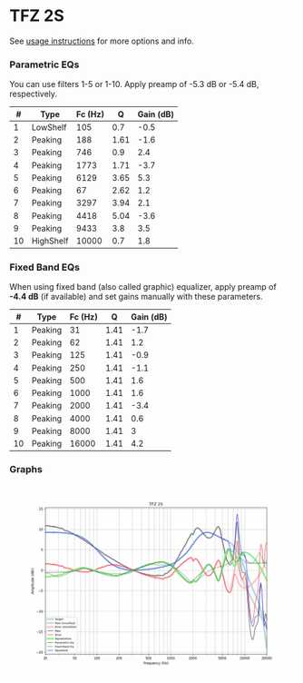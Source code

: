 # TFZ 2S
See [usage instructions](https://github.com/jaakkopasanen/AutoEq#usage) for more options and info.

### Parametric EQs
You can use filters 1-5 or 1-10. Apply preamp of -5.3 dB or -5.4 dB, respectively.

|   # | Type      |   Fc (Hz) |    Q |   Gain (dB) |
|-----|-----------|-----------|------|-------------|
|   1 | LowShelf  |       105 | 0.7  |        -0.5 |
|   2 | Peaking   |       188 | 1.61 |        -1.6 |
|   3 | Peaking   |       746 | 0.9  |         2.4 |
|   4 | Peaking   |      1773 | 1.71 |        -3.7 |
|   5 | Peaking   |      6129 | 3.65 |         5.3 |
|   6 | Peaking   |        67 | 2.62 |         1.2 |
|   7 | Peaking   |      3297 | 3.94 |         2.1 |
|   8 | Peaking   |      4418 | 5.04 |        -3.6 |
|   9 | Peaking   |      9433 | 3.8  |         3.5 |
|  10 | HighShelf |     10000 | 0.7  |         1.8 |

### Fixed Band EQs
When using fixed band (also called graphic) equalizer, apply preamp of **-4.4 dB** (if available) and set gains manually with these parameters.

|   # | Type    |   Fc (Hz) |    Q |   Gain (dB) |
|-----|---------|-----------|------|-------------|
|   1 | Peaking |        31 | 1.41 |        -1.7 |
|   2 | Peaking |        62 | 1.41 |         1.2 |
|   3 | Peaking |       125 | 1.41 |        -0.9 |
|   4 | Peaking |       250 | 1.41 |        -1.1 |
|   5 | Peaking |       500 | 1.41 |         1.6 |
|   6 | Peaking |      1000 | 1.41 |         1.6 |
|   7 | Peaking |      2000 | 1.41 |        -3.4 |
|   8 | Peaking |      4000 | 1.41 |         0.6 |
|   9 | Peaking |      8000 | 1.41 |         3   |
|  10 | Peaking |     16000 | 1.41 |         4.2 |

### Graphs
![](./TFZ%202S.png)

